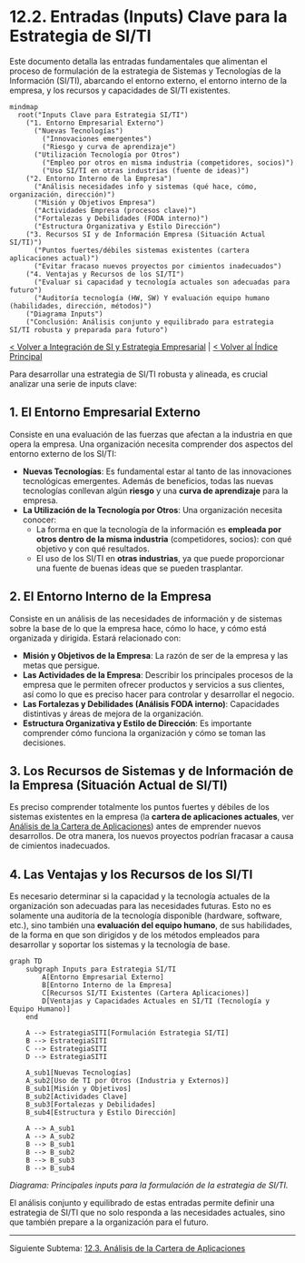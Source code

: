 # 12.2. Entradas (Inputs) Clave para la Estrategia de SI/TI

Este documento detalla las entradas fundamentales que alimentan el proceso de formulación de la estrategia de Sistemas y Tecnologías de la Información (SI/TI), abarcando el entorno externo, el entorno interno de la empresa, y los recursos y capacidades de SI/TI existentes.

```mermaid
mindmap
  root("Inputs Clave para Estrategia SI/TI")
    ("1. Entorno Empresarial Externo")
      ("Nuevas Tecnologías")
        ("Innovaciones emergentes")
        ("Riesgo y curva de aprendizaje")
      ("Utilización Tecnología por Otros")
        ("Empleo por otros en misma industria (competidores, socios)")
        ("Uso SI/TI en otras industrias (fuente de ideas)")
    ("2. Entorno Interno de la Empresa")
      ("Análisis necesidades info y sistemas (qué hace, cómo, organización, dirección)")
      ("Misión y Objetivos Empresa")
      ("Actividades Empresa (procesos clave)")
      ("Fortalezas y Debilidades (FODA interno)")
      ("Estructura Organizativa y Estilo Dirección")
    ("3. Recursos SI y de Información Empresa (Situación Actual SI/TI)")
      ("Puntos fuertes/débiles sistemas existentes (cartera aplicaciones actual)")
      ("Evitar fracaso nuevos proyectos por cimientos inadecuados")
    ("4. Ventajas y Recursos de los SI/TI")
      ("Evaluar si capacidad y tecnología actuales son adecuadas para futuro")
      ("Auditoría tecnología (HW, SW) Y evaluación equipo humano (habilidades, dirección, métodos)")
    ("Diagrama Inputs")
    ("Conclusión: Análisis conjunto y equilibrado para estrategia SI/TI robusta y preparada para futuro")
```

[< Volver a Integración de SI y Estrategia Empresarial](./12_Integracion_SI_Estrategia_Empresarial.md) | [< Volver al Índice Principal](./00_Indice_SI_TI.md)

Para desarrollar una estrategia de SI/TI robusta y alineada, es crucial analizar una serie de inputs clave:

## 1. El Entorno Empresarial Externo

Consiste en una evaluación de las fuerzas que afectan a la industria en que opera la empresa.
Una organización necesita comprender dos aspectos del entorno externo de los SI/TI:

*   **Nuevas Tecnologías**: Es fundamental estar al tanto de las innovaciones tecnológicas emergentes. Además de beneficios, todas las nuevas tecnologías conllevan algún **riesgo** y una **curva de aprendizaje** para la empresa.
*   **La Utilización de la Tecnología por Otros**: Una organización necesita conocer:
    *   La forma en que la tecnología de la información es **empleada por otros dentro de la misma industria** (competidores, socios): con qué objetivo y con qué resultados.
    *   El uso de los SI/TI en **otras industrias**, ya que puede proporcionar una fuente de buenas ideas que se pueden trasplantar.

## 2. El Entorno Interno de la Empresa

Consiste en un análisis de las necesidades de información y de sistemas sobre la base de lo que la empresa hace, cómo lo hace, y cómo está organizada y dirigida. Estará relacionado con:

*   **Misión y Objetivos de la Empresa**: La razón de ser de la empresa y las metas que persigue.
*   **Las Actividades de la Empresa**: Describir los principales procesos de la empresa que le permiten ofrecer productos y servicios a sus clientes, así como lo que es preciso hacer para controlar y desarrollar el negocio.
*   **Las Fortalezas y Debilidades (Análisis FODA interno)**: Capacidades distintivas y áreas de mejora de la organización.
*   **Estructura Organizativa y Estilo de Dirección**: Es importante comprender cómo funciona la organización y cómo se toman las decisiones.

## 3. Los Recursos de Sistemas y de Información de la Empresa (Situación Actual de SI/TI)

Es preciso comprender totalmente los puntos fuertes y débiles de los sistemas existentes en la empresa (la **cartera de aplicaciones actuales**, ver [Análisis de la Cartera de Aplicaciones](./12c_Cartera_Aplicaciones.md)) antes de emprender nuevos desarrollos. De otra manera, los nuevos proyectos podrían fracasar a causa de cimientos inadecuados.

## 4. Las Ventajas y los Recursos de los SI/TI

Es necesario determinar si la capacidad y la tecnología actuales de la organización son adecuadas para las necesidades futuras. Esto no es solamente una auditoría de la tecnología disponible (hardware, software, etc.), sino también una **evaluación del equipo humano**, de sus habilidades, de la forma en que son dirigidos y de los métodos empleados para desarrollar y soportar los sistemas y la tecnología de base.

```mermaid
graph TD
    subgraph Inputs para Estrategia SI/TI
        A[Entorno Empresarial Externo]
        B[Entorno Interno de la Empresa]
        C[Recursos SI/TI Existentes (Cartera Aplicaciones)]
        D[Ventajas y Capacidades Actuales en SI/TI (Tecnología y Equipo Humano)]
    end

    A --> EstrategiaSITI[Formulación Estrategia SI/TI]
    B --> EstrategiaSITI
    C --> EstrategiaSITI
    D --> EstrategiaSITI

    A_sub1[Nuevas Tecnologías]
    A_sub2[Uso de TI por Otros (Industria y Externos)]
    B_sub1[Misión y Objetivos]
    B_sub2[Actividades Clave]
    B_sub3[Fortalezas y Debilidades]
    B_sub4[Estructura y Estilo Dirección]

    A --> A_sub1
    A --> A_sub2
    B --> B_sub1
    B --> B_sub2
    B --> B_sub3
    B --> B_sub4
```
*Diagrama: Principales inputs para la formulación de la estrategia de SI/TI.*

El análisis conjunto y equilibrado de estas entradas permite definir una estrategia de SI/TI que no solo responda a las necesidades actuales, sino que también prepare a la organización para el futuro.

---

Siguiente Subtema: [12.3. Análisis de la Cartera de Aplicaciones](./12c_Cartera_Aplicaciones.md) 
